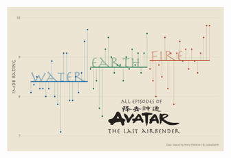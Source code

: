 ![](https://github.com/isabellabenabaye/tidy-tuesday/blob/master/2020/33_atla/avatar_episodes.png?raw=true)
